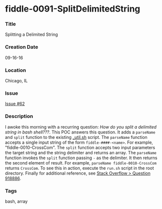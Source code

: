 fiddle-0091-SplitDelimitedString
======

### Title

Splitting a Delimited String


### Creation Date

09-16-16


### Location

Chicago, IL


### Issue

[Issue #62](https://github.com/bradyhouse/house/issues/62)


### Description

I awoke this morning with a recurring question: _How do you split a delimited string in bash shell???_. This
POC answers this question. It adds a `parseName` and `split` function to the existing [_util.sh](/Users/bradyhouse/github/house/scripts/bin/_utils.sh) script.
The `parseName` function accepts a single input string of the form `fiddle-####-<name>`. For example, "fiddle-0010-CrossCom".
The `split` function accepts two input parameters the target string and the string delimiter and returns an array. The `parseName` function
invokes the `split` function passing `-` as the delimiter.  It then returns the second element of result. For example, `parseName fiddle-0010-CrossCom` returns `CrossCom`. To see this in action, execute the
`run.sh` script in the root directory.  Finally for additional reference, see [Stack Overflow > Question 918886](http://stackoverflow.com/questions/918886/how-do-i-split-a-string-on-a-delimiter-in-bash#918931).


### Tags

bash, array
